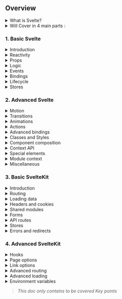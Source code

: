 ## Overview 

<details><summary>What is Svelte?</summary>

Svelte is a tool for building web applications. Like other user interface frameworks, it allows you to build your app declaratively out of components that combine markup, styles and behaviours.

These components are compiled into small, efficient JavaScript modules that eliminate overhead traditionally associated with UI frameworks.

You can build your entire app with Svelte (for example, using an application framework like [SvelteKit](https://kit.svelte.dev/docs/introduction), which this tutorial will cover), or you can add it incrementally to an existing codebase. You can also ship components as standalone packages that work anywhere.
</details>
<details><summary>Will Cover in 4 main parts :</summary>

1. Basic Svelte 

2. Advanced Svelte

3. Basic SvelteKit

4. Advanced SvelteKit

</details>

### 1. Basic Svelte

<details><summary>Introduction</summary>

- Dynamic attributes 
- Styling 
- Nested components 
- HTML Tags 
</details>

<details><summary>Reactivity</summary>

- Assignments 
- Declarations 
- Statements
- Updating arrays and objects 

</details>

<details><summary>Props</summary>

- Declaring props 
- Default values
- Spread props 

</details>

<details><summary>Logic</summary>

- If blocks
- Else blocks 
- Else-if blocks 
- Each blocks 
- Keyed each blocks
- Await blocks 

</details>

<details><summary>Events</summary>

- DOM events
- Inline handlers
- Event modifiers
- Component events
- Event Forwarding
- DOM event forwarding

</details>

<details><summary>Bindings</summary>

- Text inputs
- Numeric inputs
- Checkbox inputs
- Select bindings 
- Group inputs
- Select multiple 
- Textarea inputs 

</details>

<details><summary>Lifecycle</summary>

- onMount 
- beforeUpdate and afterUpdate
- tick

</details>

<details><summary>Stores</summary>

- Writable stores 
- Auto-subscriptions
- Readable stores
- Derived stores
- Custom stores 
- Store bindings 

</details>

### 2. Advanced Svelte

<details><summary>Motion</summary>
 
- Tweens
- Springs

</details>

<details><summary>Transitions</summary>

- The transition directive
- Adding parameters
- In and out
- Custom CSS transitions
- Custom JS transitions
- Transition events
- Global transition
- Key blocks
- Deferred transitions 

</details>

<details><summary>Animations</summary>

- The animate directive

</details>

<details><summary>Actions</summary>

- The use directive
- Adding parameters

</details>

<details><summary>Advanced bindings</summary>

- Contenteditable bindings
- Each block bindings
- Media elements
- Dimensions
- This 
- Component bindings
- Binding to component instances

</details>

<details><summary>Classes and Styles</summary>

- The class directive
- Shorthand class directive
- The style directive
- Component styles

</details>

<details><summary>Component composition</summary>

- Slots
- Named slots
- Slot fallbacks
- Slot props
- Checking for slot content 

</details>

<details><summary>Context API</summary>

- setContext and getContext

</details>

<details><summary>Special elements</summary>

- `<svelte:self>`
- `<svelte:component>`
- `<svelte:element>`
- `<svelte:window>`
- `<svelte:window>` bindings
- `<svelte:body>`
- `<svelte:document>`
- `<svelte:head>`
- `<svelte:options>`
- `<svelte:fragment>`

</details>

<details><summary>Module context</summary>

- Sharing code
- Exports

</details>

<details><summary>Miscellaneous</summary>

- The @debug tag

</details>


### 3. Basic SvelteKit

<details><summary>Introduction</summary>

- Whereas Svelte is a component framework, SvelteKit is an app framework (or 'metaframework', depending on who you ask) that solves the tricky problems of building something production-ready:

    - Routing
    - Server-side rendering
    - Data fetching
    - Service workers
    - TypeScript integration
    - Prerendering
    - Single-page apps
    - Library packaging
    - Optimised production builds
    - Deploying to different hosting providers
    - ...and so on

- SvelteKit apps are server-rendered by default (like traditional 'multi-page apps' or MPAs) for excellent first load performance and SEO characteristics, but can then transition to client-side navigation (like modern 'single-page apps' or SPAs) to avoid jankily reloading everything (including things like third-party analytics code) when the user navigates. They can run anywhere JavaScript runs, though — as we'll see — your users may not need to run any JavaScript at all.

</details>

<details><summary>Routing</summary>

- Pages
- Layouts
- Route Parameters

</details>

<details><summary>Loading data</summary>

- Page data 
- Layout data

</details>

<details><summary>Headers and cookies</summary>

- Setting headers
- Reading and writing cookies

</details>


<details><summary>Shared modules</summary>

- The `$lib`  alias 

</details>
<details><summary>Forms</summary>

- The `<form>` element
- Named form actions
- Validation
- Progressive enhancement
- Customizing use:enhance

</details>

<details><summary>API routes</summary>

- GET handlers
- POST handlers
- Other handlers

</details>
<details><summary>Stores</summary>

- Page
- Navigating
- updated

</details>
<details><summary>Errors and redirects</summary>

- Basics 
- Error pages
- Fallback errors
- Redirects

</details>

### 4. Advanced SvelteKit 

<details><summary>Hooks</summary>

- handle
- The RequestEvent object
- handleFetch
- handleError

</details>
<details><summary>Page options</summary>

- Basics 
- ssr
- csr
- prerender
- trailingSlash

</details>
<details><summary>Link options</summary>

- Preloading
- Reloading the page

</details>
<details><summary>Advanced routing</summary>

- Optional parameters
- Rest parameters
- Param matchers
- Route groups 
- Breaking out of layouts

</details>
<details><summary>Advanced loading</summary>

- Universal load functions
- Using both load functions 
- Using parent data 
- Invalidation
- Custom dependencies
- InvalidateAll

</details>
<details><summary>Environment variables</summary>

- `$env/static/private`
- `$env/dynamic/private`
- `$env/static/public`
- `$env/dynamic/public`

</details>


> _This doc only contains to be covered Key points_
















